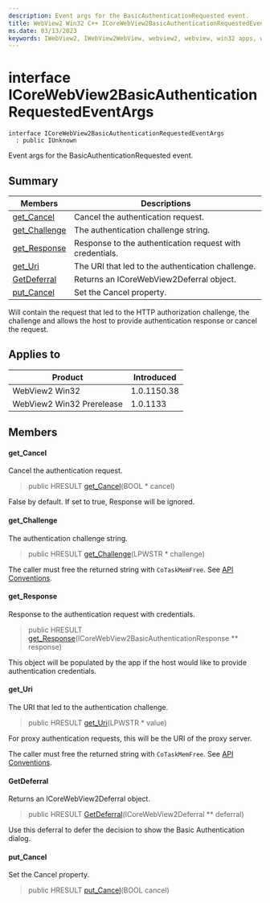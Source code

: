 ```yaml
---
description: Event args for the BasicAuthenticationRequested event.
title: WebView2 Win32 C++ ICoreWebView2BasicAuthenticationRequestedEventArgs
ms.date: 03/13/2023
keywords: IWebView2, IWebView2WebView, webview2, webview, win32 apps, win32, edge, ICoreWebView2, ICoreWebView2Controller, browser control, edge html, ICoreWebView2BasicAuthenticationRequestedEventArgs
---
```


# interface ICoreWebView2BasicAuthenticationRequestedEventArgs

```
interface ICoreWebView2BasicAuthenticationRequestedEventArgs
  : public IUnknown
```

Event args for the BasicAuthenticationRequested event.

## Summary

 Members                        | Descriptions
--------------------------------|---------------------------------------------
[get_Cancel](#get_cancel) | Cancel the authentication request.
[get_Challenge](#get_challenge) | The authentication challenge string.
[get_Response](#get_response) | Response to the authentication request with credentials.
[get_Uri](#get_uri) | The URI that led to the authentication challenge.
[GetDeferral](#getdeferral) | Returns an ICoreWebView2Deferral object.
[put_Cancel](#put_cancel) | Set the Cancel property.

Will contain the request that led to the HTTP authorization challenge, the challenge and allows the host to provide authentication response or cancel the request.

## Applies to

Product                         | Introduced
--------------------------------|---------------------------------------------
WebView2 Win32            |    1.0.1150.38
WebView2 Win32 Prerelease |    1.0.1133

## Members

#### get_Cancel

Cancel the authentication request.

> public HRESULT [get_Cancel](#get_cancel)(BOOL * cancel)

False by default. If set to true, Response will be ignored.

#### get_Challenge

The authentication challenge string.

> public HRESULT [get_Challenge](#get_challenge)(LPWSTR * challenge)

The caller must free the returned string with `CoTaskMemFree`. See [API Conventions](/microsoft-edge/webview2/concepts/win32-api-conventions#strings).

#### get_Response

Response to the authentication request with credentials.

> public HRESULT [get_Response](#get_response)(ICoreWebView2BasicAuthenticationResponse ** response)

This object will be populated by the app if the host would like to provide authentication credentials.

#### get_Uri

The URI that led to the authentication challenge.

> public HRESULT [get_Uri](#get_uri)(LPWSTR * value)

For proxy authentication requests, this will be the URI of the proxy server.

The caller must free the returned string with `CoTaskMemFree`. See [API Conventions](/microsoft-edge/webview2/concepts/win32-api-conventions#strings).

#### GetDeferral

Returns an ICoreWebView2Deferral object.

> public HRESULT [GetDeferral](#getdeferral)(ICoreWebView2Deferral ** deferral)

Use this deferral to defer the decision to show the Basic Authentication dialog.

#### put_Cancel

Set the Cancel property.

> public HRESULT [put_Cancel](#put_cancel)(BOOL cancel)

